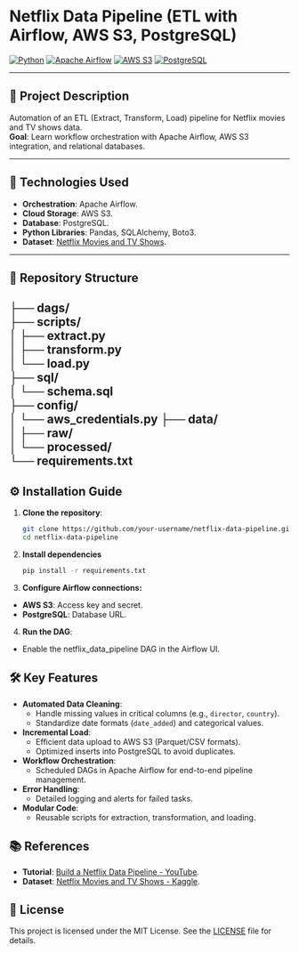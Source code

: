 
# Netflix Data Pipeline (ETL with Airflow, AWS S3, PostgreSQL)

[![Python](https://img.shields.io/badge/Python-3.9%2B-blue)](https://www.python.org/)
[![Apache Airflow](https://img.shields.io/badge/Apache%20Airflow-2.5%2B-orange)](https://airflow.apache.org/)
[![AWS S3](https://img.shields.io/badge/AWS%20S3-Cloud%20Storage-ff9900)](https://aws.amazon.com/s3/)
[![PostgreSQL](https://img.shields.io/badge/PostgreSQL-15%2B-336791)](https://www.postgresql.org/)

---

## 🚀 **Project Description**  
Automation of an ETL (Extract, Transform, Load) pipeline for Netflix movies and TV shows data.  
**Goal**: Learn workflow orchestration with Apache Airflow, AWS S3 integration, and relational databases.

---

## 🔧 **Technologies Used**  
- **Orchestration**: Apache Airflow.  
- **Cloud Storage**: AWS S3.  
- **Database**: PostgreSQL.  
- **Python Libraries**: Pandas, SQLAlchemy, Boto3.  
- **Dataset**: [Netflix Movies and TV Shows](https://www.kaggle.com/datasets/shivamb/netflix-shows).

---

## 📂 **Repository Structure**

├── dags/                  
├── scripts/               
│   ├── extract.py       
│   ├── transform.py      
│   └── load.py           
├── sql/                  
│   └── schema.sql        
├── config/                
│   └── aws_credentials.py 
├── data/                  
│   ├── raw/               
│   └── processed/       
└── requirements.txt       
---

## ⚙️ **Installation Guide**  
1. **Clone the repository**:  
   ```bash
   git clone https://github.com/your-username/netflix-data-pipeline.git
   cd netflix-data-pipeline
2. **Install dependencies**
   ```bash
   pip install -r requirements.txt
3. **Configure Airflow connections:**
- **AWS S3**: Access key and secret.
- **PostgreSQL**: Database URL.

4. **Run the DAG**:
- Enable the netflix_data_pipeline DAG in the Airflow UI.

## 🛠️ **Key Features**  
- **Automated Data Cleaning**:  
  - Handle missing values in critical columns (e.g., `director`, `country`).  
  - Standardize date formats (`date_added`) and categorical values.  
- **Incremental Load**:  
  - Efficient data upload to AWS S3 (Parquet/CSV formats).  
  - Optimized inserts into PostgreSQL to avoid duplicates.  
- **Workflow Orchestration**:  
  - Scheduled DAGs in Apache Airflow for end-to-end pipeline management.  
- **Error Handling**:  
  - Detailed logging and alerts for failed tasks.  
- **Modular Code**:  
  - Reusable scripts for extraction, transformation, and loading.
## 📚 **References**  
- **Tutorial**: [Build a Netflix Data Pipeline - YouTube](https://www.youtube.com/watch?v=ZnQwO6V7pec).  
- **Dataset**: [Netflix Movies and TV Shows - Kaggle](https://www.kaggle.com/datasets/shivamb/netflix-shows).
## 📄 **License**  
This project is licensed under the MIT License. See the [LICENSE](LICENSE) file for details.  
